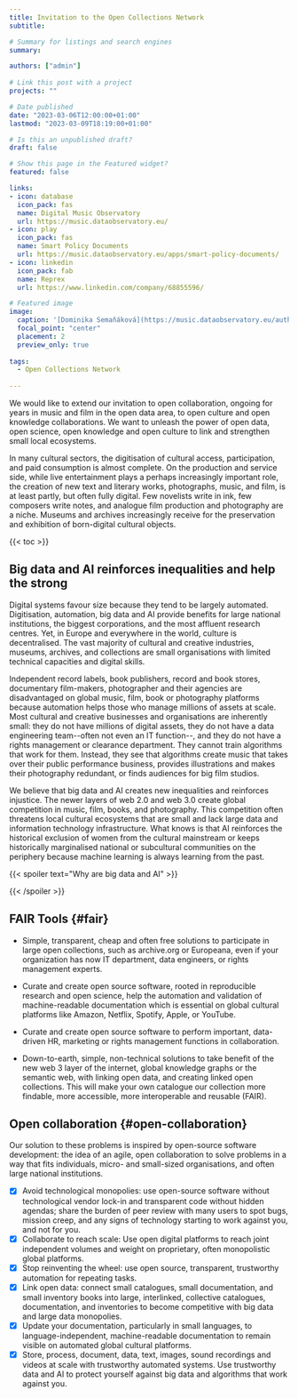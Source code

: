 ```yaml
---
title: Invitation to the Open Collections Network
subtitle:  

# Summary for listings and search engines
summary: 

authors: ["admin"]
 
# Link this post with a project
projects: ""

# Date published
date: "2023-03-06T12:00:00+01:00"
lastmod: "2023-03-09T18:19:00+01:00"

# Is this an unpublished draft?
draft: false

# Show this page in the Featured widget?
featured: false

links:
- icon: database
  icon_pack: fas
  name: Digital Music Observatory
  url: https://music.dataobservatory.eu/
- icon: play
  icon_pack: fas
  name: Smart Policy Documents
  url: https://music.dataobservatory.eu/apps/smart-policy-documents/
- icon: linkedin
  icon_pack: fab
  name: Reprex
  url: https://www.linkedin.com/company/68855596/

# Featured image
image:
  caption: '[Dominika Semaňáková](https://music.dataobservatory.eu/authors/dominika_semanakova/)'
  focal_point: "center"
  placement: 2
  preview_only: true
  
tags:
  - Open Collections Network
  
---
```


We would like to extend our invitation to open collaboration, ongoing for years in music and film in the open data area, to open culture and open knowledge collaborations. We want to unleash the power of open data, open science, open knowledge and open culture to link and strengthen small local ecosystems.

In many cultural sectors, the digitisation of cultural access, participation, and paid consumption is almost complete. On the production and service side, while live entertainment plays a perhaps increasingly important role, the creation of new text and literary works, photographs, music, and film, is at least partly, but often fully digital. Few novelists write in ink, few composers write notes, and analogue film production and photography are a niche. Museums and archives increasingly receive for the preservation and exhibition of born-digital cultural objects.

{{< toc >}}


## Big data and AI reinforces inequalities and help the strong

Digital systems favour size because they tend to be largely automated.  Digitisation, automation, big data and AI provide benefits for large national institutions, the biggest corporations, and the most affluent research centres. Yet, in Europe and everywhere in the world, culture is decentralised. The vast majority of cultural and creative industries, museums, archives, and collections are small organisations with limited technical capacities and digital skills. 

Independent record labels, book publishers, record and book stores, documentary film-makers, photographer and their agencies are disadvantaged on global music, film, book or photography platforms because automation helps those who manage millions of assets at scale. Most cultural and creative businesses and organisations are inherently small: they do not have millions of digital assets, they do not have a data engineering team--often not even an IT function--, and they do not have a rights management or clearance department.  They cannot train algorithms that work for them. Instead, they see that algorithms create music that takes over their public performance business, provides illustrations and makes their photography redundant, or finds audiences for big film studios.

We believe that big data and AI creates new inequalities and reinforces injustice. The newer layers of web 2.0 and web 3.0 create global competition in music, film, books, and photography. This competition often threatens local cultural ecosystems that are small and lack large data and information technology infrastructure. What knows is that AI reinforces the historical exclusion of women from the cultural mainstream or keeps historically marginalised national or subcultural communities on the periphery because machine learning is always learning from the past.

{{< spoiler text="Why are big data and AI" >}}

{{< /spoiler >}}

## FAIR Tools {#fair}

- Simple, transparent, cheap and often free solutions to participate in large open collections, such as archive.org or Europeana, even if your organization has now IT department, data engineers, or rights management experts.

- Curate and create open source software, rooted in reproducible research and open science, help the automation and validation of machine-readable documentation which is essential on global cultural platforms like Amazon, Netflix, Spotify, Apple, or YouTube.

- Curate and create open source software to perform important, data-driven HR, marketing or rights management functions in collaboration.

- Down-to-earth, simple, non-technical solutions to take benefit of the new web 3 layer of the internet, global knowledge graphs or the semantic web, with linking open data, and creating linked open collections.  This will make your own catalogue our collection more findable, more accessible, more interoperable and reusable (FAIR).


## Open collaboration {#open-collaboration}

Our solution to these problems is inspired by open-source software development: the idea of an agile, open collaboration to solve problems in a way that fits individuals, micro- and small-sized organisations, and often large national institutions.


- [x] Avoid technological monopolies: use open-source software without technological vendor lock-in and transparent code without hidden agendas; share the burden of peer review with many users to spot bugs, mission creep, and any signs of technology starting to work against you, and not for you. 
- [x] Collaborate to reach scale: Use open digital platforms to reach joint independent volumes and weight on proprietary, often monopolistic global platforms.
- [x] Stop reinventing the wheel: use open source, transparent, trustworthy automation for repeating tasks. 
- [x] Link open data: connect small catalogues, small documentation, and small inventory books into large, interlinked, collective catalogues, documentation, and inventories to become competitive with big data and large data monopolies.
- [x] Update your documentation, particularly in small languages, to language-independent, machine-readable documentation to remain visible on automated global cultural platforms. 
- [x] Store, process, document, data, text, images, sound recordings and videos at scale with trustworthy automated systems. Use trustworthy data and AI to protect yourself against big data and algorithms that work against you.